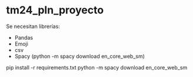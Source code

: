 # tm24_pln_proyecto

Se necesitan librerías:
- Pandas
- Emoji
- csv
- Spacy (python -m spacy download en_core_web_sm)

pip install -r requirements.txt
python -m spacy download en_core_web_sm